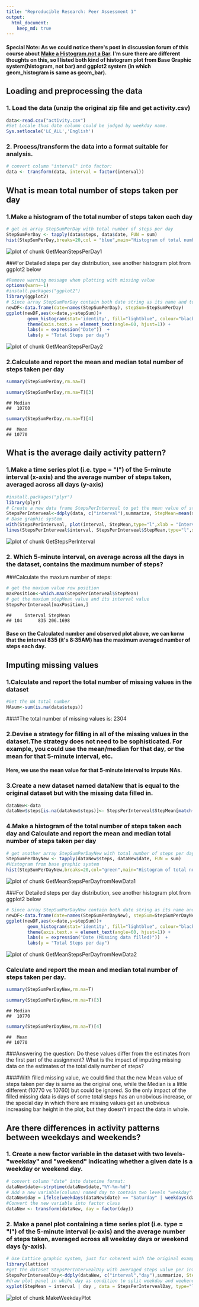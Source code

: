```yaml
---
title: "Reproducible Research: Peer Assessment 1"
output: 
  html_document:
    keep_md: true
---
```


#### Special Note: As we could notice there's post in discussion forum of this course about [Make a Histogram.not a Bar](https://class.coursera.org/repdata-010/forum/thread?thread_id=9). I'm sure there are different thoughts on this, so I listed both kind of histogram plot from Base Graphic system(histogram, not bar) and ggplot2 system (in which geom_histogram is same as geom_bar).
## Loading and preprocessing the data
### 1. Load the data (unzip the original zip file and get activity.csv)

```r
data<-read.csv("activity.csv")
#Set Locale thus date column could be judged by weekday name.
Sys.setlocale('LC_ALL','English')
```
### 2. Process/transform the data into a format suitable for analysis.


```r
# convert column "interval" into factor:
data <- transform(data, interval = factor(interval)) 
```
## What is mean total number of steps taken per day
### 1.Make a histogram of the total number of steps taken each day

```r
# get an array StepSumPerDay with total number of steps per day
StepSumPerDay <- tapply(data$steps, data$date, FUN = sum)
hist(StepSumPerDay,breaks=20,col = "blue",main="Histogram of total number of steps per day",xlab="Total number of Steps per day(steps)",ylab="Frequency (days)")
```

![plot of chunk GetMeanStepsPerDay1](figure/GetMeanStepsPerDay1-1.png) 

###For Detailed steps per day distribution, see another histogram plot from ggplot2 below

```r
#Remove warning message when plotting with missing value
options(warn=-1)
#install.packages("ggplot2")
library(ggplot2)
# Since array StepSumPerDay contain both date string as its name and total number of steps per day, so create a new data frame newDF to contain both date and steps as two variables.
newDF<-data.frame(date=names(StepSumPerDay), stepSum=StepSumPerDay)
ggplot(newDF,aes(x=date,y=stepSum))+
        geom_histogram(stat='identity', fill="lightblue", colour="black")+
        theme(axis.text.x = element_text(angle=60, hjust=1)) +
        labs(x = expression("Date"))  + 
        labs(y = "Total Steps per day")
```

![plot of chunk GetMeanStepsPerDay2](figure/GetMeanStepsPerDay2-1.png) 

### 2.Calculate and report the mean and median total number of steps taken per day

```r
summary(StepSumPerDay,rm.na=T)
```

```r
summary(StepSumPerDay,rm.na=T)[3]
```

```
## Median 
##  10760
```

```r
summary(StepSumPerDay,rm.na=T)[4]
```

```
##  Mean 
## 10770
```

## What is the average daily activity pattern?
### 1.Make a time series plot (i.e. type = "l") of the 5-minute interval (x-axis) and the average number of steps taken, averaged across all days (y-axis)

```r
#install.packages("plyr")
library(plyr)
# Create a new data frame StepsPerInterveal to get the mean value of steps based on variable interval across all days.
StepsPerInterveal<-ddply(data, c("interval"),summarize, StepMean=mean(steps,na.rm = TRUE))
# Base graphic system
with(StepsPerInterveal, plot(interval, StepMean,type="l",xlab = "Interval",ylab="Averaged Steps",col="blue")) 
lines(StepsPerInterveal$interval, StepsPerInterveal$StepMean,type="l",xlab = "Interval",ylab="Averaged Steps",col="blue")
```

![plot of chunk GetStepsPerInterval](figure/GetStepsPerInterval-1.png) 

### 2. Which 5-minute interval, on average across all the days in the dataset, contains the maximum number of steps?
###Calculate the maxium number of steps:

```r
# get the maxium value row position
maxPosition<-which.max(StepsPerInterveal$StepMean)
# get the maxium stepMean value and its interval value
StepsPerInterveal[maxPosition,]
```

```
##     interval StepMean
## 104      835 206.1698
```
#### Base on the Calculated number and observed plot above, we can konw that the interval 835 (it's 8:35AM) has the maximum averaged number of steps each day.
  
  
## Imputing missing values
### 1.Calculate and report the total number of missing values in the dataset 


```r
#Get the NA total number
NAsum<-sum(is.na(data$steps))
```
####The total number of missing values is: 2304

### 2.Devise a strategy for filling in all of the missing values in the dataset.The strategy does not need to be sophisticated. For example, you could use the mean/median for that day, or the mean for that 5-minute interval, etc.
#### Here, we use the mean value for that 5-minute interval to impute NAs.

### 3.Create a new dataset named dataNew that is equal to the original dataset but with the missing data filled in.

```r
dataNew<-data
dataNew$steps[is.na(dataNew$steps)]<- StepsPerInterveal$StepMean[match(dataNew$interval, StepsPerInterveal$interval)]
```

### 4.Make a histogram of the total number of steps taken each day and Calculate and report the mean and median total number of steps taken per day

```r
# get another array StepSumPerDayNew with total number of steps per day, after filling all NAs.
StepSumPerDayNew <- tapply(dataNew$steps, dataNew$date, FUN = sum)
#Histogram from base graphic system
hist(StepSumPerDayNew,breaks=20,col="green",main="Histogram of total number of steps per day(NA filled)",xlab="Total number of Steps per day(steps)",ylab="Frequency(days)")
```

![plot of chunk GetMeanStepsPerDayfromNewData1](figure/GetMeanStepsPerDayfromNewData1-1.png) 

###For Detailed steps per day distribution, see another histogram plot from ggplot2 below

```r
# Since array StepSumPerDayNew contain both date string as its name and total number of steps per day, so create a new data frame newDF to contain both date and steps as two variables.
newDF<-data.frame(date=names(StepSumPerDayNew), stepSum=StepSumPerDayNew)
ggplot(newDF,aes(x=date,y=stepSum))+
        geom_histogram(stat='identity', fill="lightblue", colour="black")+
        theme(axis.text.x = element_text(angle=60, hjust=1)) +
        labs(x = expression("Date (Missing data filled)"))  + 
        labs(y = "Total Steps per day")
```

![plot of chunk GetMeanStepsPerDayfromNewData2](figure/GetMeanStepsPerDayfromNewData2-1.png) 

### Calculate and report the mean and median total number of steps taken per day.

```r
summary(StepSumPerDayNew,rm.na=T)
```

```r
summary(StepSumPerDayNew,rm.na=T)[3]
```

```
## Median 
##  10770
```

```r
summary(StepSumPerDayNew,rm.na=T)[4]
```

```
##  Mean 
## 10770
```

###Answering the question: Do these values differ from the estimates from the first part of the assignment? What is the impact of imputing missing data on the estimates of the total daily number of steps?

####With filled missing value, we could find that the new Mean value of steps taken per day is same as the original one, while the Median is a little different (10770 vs 10760) but could be ignored. So the only impact of the filled missing data is days of some total steps has an unobvious increase, or the special day in which there are missing values get an unobvious increasing bar height in the plot, but they doesn't impact the data in whole.

  
## Are there differences in activity patterns between weekdays and weekends?
### 1. Create a new factor variable in the dataset with two levels-"weekday" and "weekend" indicating whether a given date is a weekday or weekend day.

```r
# convert column "date" into datetime format:
dataNew$date<-strptime(dataNew$date,"%Y-%m-%d") 
# Add a new variable(column) named day to contain two levels "weekday" and "weekend".
dataNew$day = ifelse(weekdays(dataNew$date) == "Saturday" | weekdays(dataNew$date) == "Sunday", "weekend", "weekday")
#Convert the new variable into factor class
dataNew <- transform(dataNew, day = factor(day))
```
### 2. Make a panel plot containing a time series plot (i.e. type = "l") of the 5-minute interval (x-axis) and the average number of steps taken, averaged across all weekday days or weekend days (y-axis).

```r
# Use Lattice graphic system, just for coherent with the original example.
library(lattice)
#get the dataset StepsPerIntervealDay with averaged steps value per interval, while containing both weekday and weekend mark in day variable.
StepsPerIntervealDay<-ddply(dataNew, c("interval","day"),summarize, StepMean=mean(steps,na.rm = TRUE))
#draw plot panel in whihc day as condition to split weekday and weekend into separated two plots.
xyplot(StepMean ~ interval | day , data = StepsPerIntervealDay, type="l",main="Averaged Steps on Weekday and Weekend ",ylab = "Averaged Steps", xlab = "Interval", scales=list(y=list(tick.number=15),x=list(tick.number=25,at = seq(1, 288, 15))), layout = c(1, 2))
```

![plot of chunk MakeWeekdayPlot](figure/MakeWeekdayPlot-1.png) 
